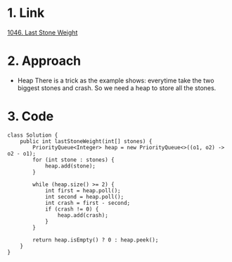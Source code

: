 # 1. Link
[1046. Last Stone Weight](https://leetcode.com/problems/last-stone-weight/)

# 2. Approach
+ Heap
There is a trick as the example shows: everytime take the two biggest stones and crash. So we need a heap to store all the stones.

# 3. Code
```
class Solution {
    public int lastStoneWeight(int[] stones) {
        PriorityQueue<Integer> heap = new PriorityQueue<>((o1, o2) -> o2 - o1);
        for (int stone : stones) {
            heap.add(stone);
        }

        while (heap.size() >= 2) {
            int first = heap.poll();
            int second = heap.poll();
            int crash = first - second;
            if (crash != 0) {
                heap.add(crash);
            }
        }

        return heap.isEmpty() ? 0 : heap.peek();
    }
}
```
